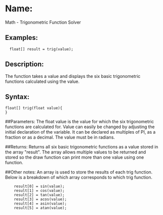 # Name: 
Math - Trigonometric Function Solver

## Examples:
```processing
  float[] result = trig(value);
```


## Description:
The function takes a value and displays the six basic trigonometric functions calculated using the value.

## Syntax:
```processing
float[] trig(float value){
}
```

##Parameters: 
    The float value is the value for which the six trigonometric functions are calculated for.
    Value can easily be changed by adjusting the initial declaration of the variable. It can be declared as multiples of PI, as a fraction or as a decimal.
    The value must be in radians.

##Returns:
Returns all six basic trigonometric functions as a value stored in the array "result".
The array allows multiple values to be returned and stored so the draw function can print more than one value using one function.

##Other notes:
  An array is used to store the results of each trig function. Below is a breakdown of which array corresponds to which trig function.
```processing 
    result[0] = sin(value);
    result[1] = cos(value);
    result[2] = tan(value);
    result[3] = acos(value);
    result[4] = asin(value);
    result[5] = atan(value);
```
